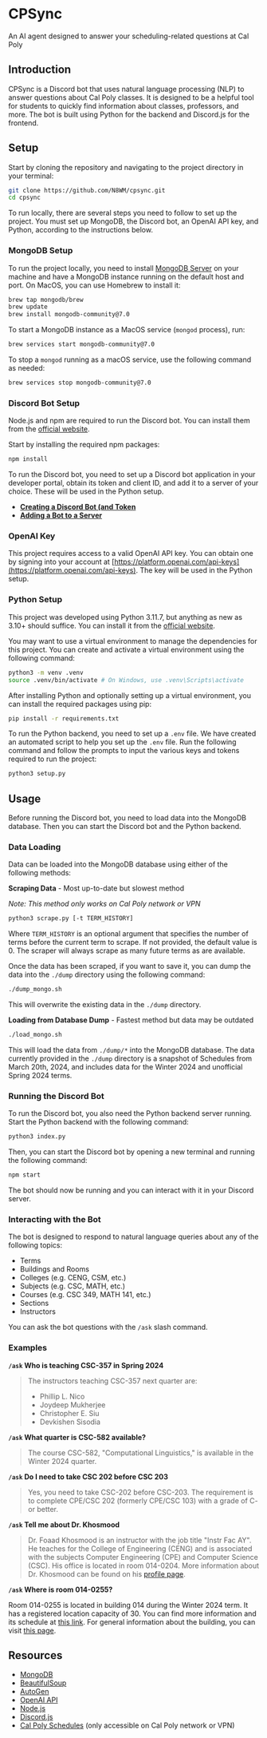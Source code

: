 # CPSync

An AI agent designed to answer your scheduling-related questions at Cal Poly

## Introduction

CPSync is a Discord bot that uses natural language processing (NLP) to answer questions about Cal Poly classes. It is designed to be a helpful tool for students to quickly find information about classes, professors, and more. The bot is built using Python for the backend and Discord.js for the frontend.

## Setup

Start by cloning the repository and navigating to the project directory in your terminal:

```bash
git clone https://github.com/N8WM/cpsync.git
cd cpsync
```

To run locally, there are several steps you need to follow to set up the project. You must set up MongoDB, the Discord bot, an OpenAI API key, and Python, according to the instructions below.

### MongoDB Setup

To run the project locally, you need to install [MongoDB Server](https://www.mongodb.com/docs/manual/installation/) on your machine and have a MongoDB instance running on the default host and port. On MacOS, you can use Homebrew to install it:

```bash
brew tap mongodb/brew
brew update
brew install mongodb-community@7.0
```

To start a MongoDB instance as a MacOS service (`mongod` process), run:

```bash
brew services start mongodb-community@7.0
```

To stop a `mongod` running as a macOS service, use the following command as needed:

```bash
brew services stop mongodb-community@7.0
```

### Discord Bot Setup

Node.js and npm are required to run the Discord bot. You can install them from the [official website](https://nodejs.org/en/download/).

Start by installing the required npm packages:

```bash
npm install
```

To run the Discord bot, you need to set up a Discord bot application in your developer portal, obtain its token and client ID, and add it to a server of your choice. These will be used in the Python setup.

- [**Creating a Discord Bot (and Token**](https://discordjs.guide/preparations/setting-up-a-bot-application.html)
- [**Adding a Bot to a Server**](https://discordjs.guide/preparations/adding-your-bot-to-servers.html)

### OpenAI Key

This project requires access to a valid OpenAI API key. You can obtain one by signing into your account at [https://platform.openai.com/api-keys](https://platform.openai.com/api-keys). The key will be used in the Python setup.

### Python Setup

This project was developed using Python 3.11.7, but anything as new as 3.10+ should suffice. You can install it from the [official website](https://www.python.org/downloads/).

You may want to use a virtual environment to manage the dependencies for this project. You can create and activate a virtual environment using the following command:

```bash
python3 -m venv .venv
source .venv/bin/activate # On Windows, use .venv\Scripts\activate
```

After installing Python and optionally setting up a virtual environment, you can install the required packages using pip:

```bash
pip install -r requirements.txt
```

To run the Python backend, you need to set up a `.env` file. We have created an automated script to help you set up the `.env` file. Run the following command and follow the prompts to input the various keys and tokens required to run the project:

```bash
python3 setup.py
```

## Usage

Before running the Discord bot, you need to load data into the MongoDB database. Then you can start the Discord bot and the Python backend.

### Data Loading

Data can be loaded into the MongoDB database using either of the following methods:

**Scraping Data** - Most up-to-date but slowest method

_Note: This method only works on Cal Poly network or VPN_

```bash
python3 scrape.py [-t TERM_HISTORY]
```

Where `TERM_HISTORY` is an optional argument that specifies the number of terms before the current term to scrape. If not provided, the default value is 0. The scraper will always scrape as many future terms as are available.

Once the data has been scraped, if you want to save it, you can dump the data into the `./dump` directory using the following command:

```bash
./dump_mongo.sh
```

This will overwrite the existing data in the `./dump` directory.

**Loading from Database Dump** - Fastest method but data may be outdated

```bash
./load_mongo.sh
```

This will load the data from `./dump/*` into the MongoDB database. The data currently provided in the `./dump` directory is a snapshot of Schedules from March 20th, 2024, and includes data for the Winter 2024 and unofficial Spring 2024 terms.

### Running the Discord Bot

To run the Discord bot, you also need the Python backend server running. Start the Python backend with the following command:

```bash
python3 index.py
```

Then, you can start the Discord bot by opening a new terminal and running the following command:

```bash
npm start
```

The bot should now be running and you can interact with it in your Discord server.

### Interacting with the Bot

The bot is designed to respond to natural language queries about any of the following topics:

- Terms
- Buildings and Rooms
- Colleges (e.g. CENG, CSM, etc.)
- Subjects (e.g. CSC, MATH, etc.)
- Courses (e.g. CSC 349, MATH 141, etc.)
- Sections
- Instructors

You can ask the bot questions with the `/ask` slash command.

### Examples

**`/ask` Who is teaching CSC-357 in Spring 2024**

> The instructors teaching CSC-357 next quarter are:
>
> - Phillip L. Nico
> - Joydeep Mukherjee
> - Christopher E. Siu
> - Devkishen Sisodia

**`/ask` What quarter is CSC-582 available?**

> The course CSC-582, "Computational Linguistics," is available in the Winter 2024 quarter.

**`/ask` Do I need to take CSC 202 before CSC 203**

> Yes, you need to take CSC-202 before CSC-203. The requirement is to complete CPE/CSC 202 (formerly CPE/CSC 103) with a grade of C- or better.

**`/ask` Tell me about Dr. Khosmood**

> Dr. Foaad Khosmood is an instructor with the job title "Instr Fac AY". He teaches for the College of Engineering (CENG) and is associated with the subjects Computer Engineering (CPE) and Computer Science (CSC). His office is located in room 014-0204. More information about Dr. Khosmood can be found on his [profile page](https://schedules.calpoly.edu/person_foaad_curr.htm).

**`/ask` Where is room 014-0255?**

Room 014-0255 is located in building 014 during the Winter 2024 term. It has a registered location capacity of 30. You can find more information and its schedule at [this link](https://schedules.calpoly.edu/location_014-0255_curr.htm). For general information about the building, you can visit [this page](https://schedules.calpoly.edu/all_location_curr.htm#014).

## Resources

- [MongoDB](https://www.mongodb.com/)
- [BeautifulSoup](https://www.crummy.com/software/BeautifulSoup/bs4/doc/)
- [AutoGen](https://microsoft.github.io/autogen/docs/Getting-Started)
- [OpenAI API](https://platform.openai.com/docs/)
- [Node.js](https://nodejs.org/en/)
- [Discord.js](https://discord.js.org/)
- [Cal Poly Schedules](https://schedules.calpoly.edu/) (only accessible on Cal Poly network or VPN)
